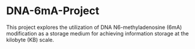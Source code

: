 # DNA-6mA-Project
This project explores the utilization of DNA N6-methyladenosine (6mA) modification as a storage medium for achieving information storage at the kilobyte (KB) scale.
